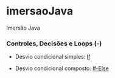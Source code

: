 # imersaoJava
Imersão Java

### Controles, Decisões e Loops (-)

- Desvio condicional simples: [If](https://github.com/nildoeti/imersaoJava/blob/main/src/br/eti/nildo/ControleDecisao/If.java)

- Desvio condicional composto: [If-Else](https://github.com/nildoeti/imersaoJava/blob/main/src/br/eti/nildo/ControleDecisao/IfElse.java)
